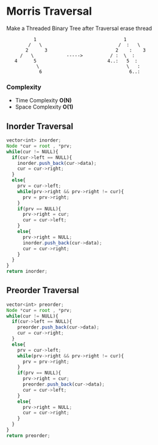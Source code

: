
# Morris Traversal

Make a Threaded Binary Tree after Traversal erase thread

              1                                1
            /   \                            /  :   \
           2      3                         2    :    3
         /   \            ----->          / :  \  :
       4      5                          4..:   5  :
               \                                \   :
                6                                6..:


### Complexity

- Time Complexity  **O(N)**
- Space Complexity  **O(1)**


## Inorder Traversal

```javascript
vector<int> inorder;
Node *cur = root , *prv;
while(cur != NULL){
  if(cur->left == NULL){
    inorder.push_back(cur->data);
    cur = cur->right;
  }
  else{
    prv = cur->left;
    while(prv->right && prv->right != cur){
      prv = prv->right;
    }
    if(prv == NULL){
      prv->right = cur;
      cur = cur->left;
    }
    else{
      prv->right = NULL;
      inorder.push_back(cur->data);
      cur = cur->right;
    }
  }
}
return inorder;
```

## Preorder Traversal

```javascript
vector<int> preorder;
Node *cur = root , *prv;
while(cur != NULL){
  if(cur->left == NULL){
    preorder.push_back(cur->data);
    cur = cur->right;
  }
  else{
    prv = cur->left;
    while(prv->right && prv->right != cur){
      prv = prv->right;
    }
    if(prv == NULL){
      prv->right = cur;
      preorder.push_back(cur->data);
      cur = cur->left;
    }
    else{
      prv->right = NULL;
      cur = cur->right;
    }
  }
}
return preorder;
```


